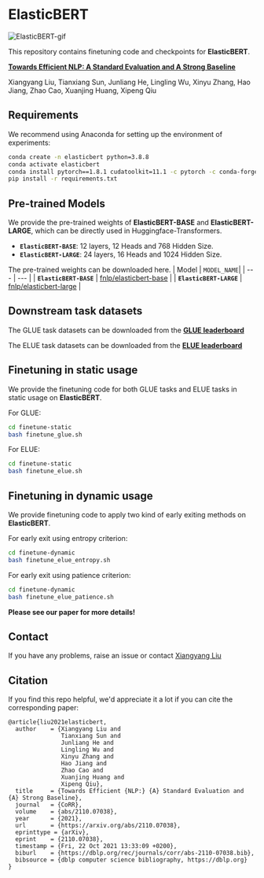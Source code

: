 # ElasticBERT

![ElasticBERT-gif](https://github.com/fastnlp/ElasticBERT/blob/main/pics/elasticBERT.gif)

This repository contains finetuning code and checkpoints for **ElasticBERT**.

[**Towards Efficient NLP: A Standard Evaluation and A Strong Baseline**](https://arxiv.org/pdf/2110.07038.pdf)

Xiangyang Liu, Tianxiang Sun, Junliang He, Lingling Wu, Xinyu Zhang, Hao Jiang, Zhao Cao, Xuanjing Huang, Xipeng Qiu

## Requirements

We recommend using Anaconda for setting up the environment of experiments:

```bash
conda create -n elasticbert python=3.8.8
conda activate elasticbert
conda install pytorch==1.8.1 cudatoolkit=11.1 -c pytorch -c conda-forge
pip install -r requirements.txt
```

## Pre-trained Models

We provide the pre-trained weights of **ElasticBERT-BASE** and **ElasticBERT-LARGE**, which can be directly used in Huggingface-Transformers.

- **`ElasticBERT-BASE`**: 12 layers, 12 Heads and 768 Hidden Size.
- **`ElasticBERT-LARGE`**: 24 layers, 16 Heads and 1024 Hidden Size.

The pre-trained weights can be downloaded here.
| Model | `MODEL_NAME`|
| --- | --- |
| **`ElasticBERT-BASE`**   | [fnlp/elasticbert-base](https://huggingface.co/fnlp/elasticbert-base) | 
| **`ElasticBERT-LARGE`**   | [fnlp/elasticbert-large](https://huggingface.co/fnlp/elasticbert-large) |


## Downstream task datasets

The GLUE task datasets can be downloaded from the [**GLUE leaderboard**](https://gluebenchmark.com/tasks)

The ELUE task datasets can be downloaded from the [**ELUE leaderboard**](http://eluebenchmark.fastnlp.top/#/landing)


## Finetuning in static usage

We provide the finetuning code for both GLUE tasks and ELUE tasks in static usage on **ElasticBERT**. 

For GLUE:

```bash
cd finetune-static
bash finetune_glue.sh
```

For ELUE:

```bash
cd finetune-static
bash finetune_elue.sh
```

## Finetuning in dynamic usage

We provide finetuning code to apply two kind of early exiting methods on **ElasticBERT**. 

For early exit using entropy criterion:

```bash
cd finetune-dynamic
bash finetune_elue_entropy.sh
```

For early exit using patience criterion:

```bash
cd finetune-dynamic
bash finetune_elue_patience.sh
```

**Please see our paper for more details!**

## Contact

If you have any problems, raise an issue or contact [Xiangyang Liu](mailto:palladiozt@gmail.com)

## Citation

If you find this repo helpful, we'd appreciate it a lot if you can cite the corresponding paper:

```
@article{liu2021elasticbert,
  author    = {Xiangyang Liu and
               Tianxiang Sun and
               Junliang He and
               Lingling Wu and
               Xinyu Zhang and
               Hao Jiang and
               Zhao Cao and
               Xuanjing Huang and
               Xipeng Qiu},
  title     = {Towards Efficient {NLP:} {A} Standard Evaluation and {A} Strong Baseline},
  journal   = {CoRR},
  volume    = {abs/2110.07038},
  year      = {2021},
  url       = {https://arxiv.org/abs/2110.07038},
  eprinttype = {arXiv},
  eprint    = {2110.07038},
  timestamp = {Fri, 22 Oct 2021 13:33:09 +0200},
  biburl    = {https://dblp.org/rec/journals/corr/abs-2110-07038.bib},
  bibsource = {dblp computer science bibliography, https://dblp.org}
}
```
